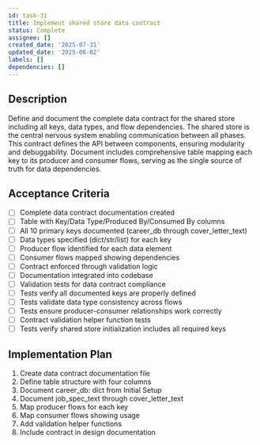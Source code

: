 ```yaml
---
id: task-31
title: Implement shared store data contract
status: Complete
assignee: []
created_date: '2025-07-31'
updated_date: '2025-08-02'
labels: []
dependencies: []
---
```


## Description

Define and document the complete data contract for the shared store including all keys, data types, and flow dependencies. The shared store is the central nervous system enabling communication between all phases. This contract defines the API between components, ensuring modularity and debuggability. Document includes comprehensive table mapping each key to its producer and consumer flows, serving as the single source of truth for data dependencies.

## Acceptance Criteria

- [ ] Complete data contract documentation created
- [ ] Table with Key/Data Type/Produced By/Consumed By columns
- [ ] All 10 primary keys documented (career_db through cover_letter_text)
- [ ] Data types specified (dict/str/list) for each key
- [ ] Producer flow identified for each data element
- [ ] Consumer flows mapped showing dependencies
- [ ] Contract enforced through validation logic
- [ ] Documentation integrated into codebase
- [ ] Validation tests for data contract compliance
- [ ] Tests verify all documented keys are properly defined
- [ ] Tests validate data type consistency across flows
- [ ] Tests ensure producer-consumer relationships work correctly
- [ ] Contract validation helper function tests
- [ ] Tests verify shared store initialization includes all required keys

## Implementation Plan

1. Create data contract documentation file
2. Define table structure with four columns
3. Document career_db: dict from Initial Setup
4. Document job_spec_text through cover_letter_text
5. Map producer flows for each key
6. Map consumer flows showing usage
7. Add validation helper functions
8. Include contract in design documentation
